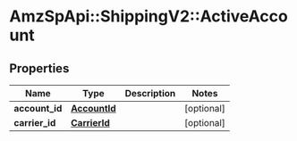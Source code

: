 # AmzSpApi::ShippingV2::ActiveAccount

## Properties
Name | Type | Description | Notes
------------ | ------------- | ------------- | -------------
**account_id** | [**AccountId**](AccountId.md) |  | [optional] 
**carrier_id** | [**CarrierId**](CarrierId.md) |  | [optional] 

